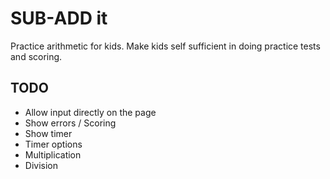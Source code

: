 # SUB-ADD it
Practice arithmetic for kids. Make kids self sufficient in doing practice tests and scoring.

## TODO

* Allow input directly on the page
* Show errors / Scoring
* Show timer
* Timer options
* Multiplication
* Division
